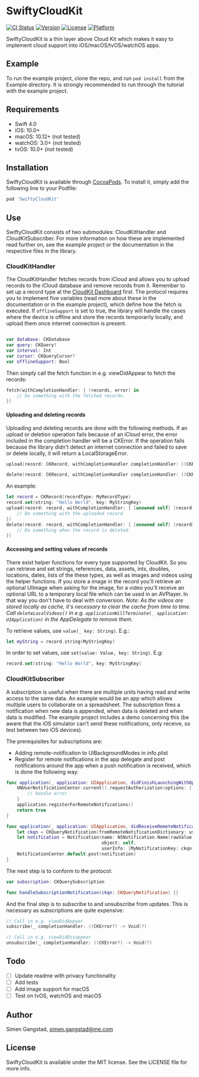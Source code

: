 # SwiftyCloudKit

[![CI Status](http://img.shields.io/travis/simengangstad/SwiftyCloudKit.svg?style=flat)](https://travis-ci.org/simengangstad/SwiftyCloudKit) [![Version](https://img.shields.io/cocoapods/v/SwiftyCloudKit.svg?style=flat)](http://cocoapods.org/pods/SwiftyCloudKit) [![License](https://img.shields.io/cocoapods/l/SwiftyCloudKit.svg?style=flat)](http://cocoapods.org/pods/SwiftyCloudKit) [![Platform](https://img.shields.io/cocoapods/p/SwiftyCloudKit.svg?style=flat)](http://cocoapods.org/pods/SwiftyCloudKit)

SwiftyCloudKit is a thin layer above Cloud Kit which makes it easy to implement cloud support into iOS/macOS/tvOS/watchOS apps.

## Example

To run the example project, clone the repo, and run `pod install` from the Example directory. It is strongly recommended to run through the tutorial with the example project.

## Requirements

- Swift 4.0
- iOS: 10.0+
- macOS: 10.12+ (not tested)
- watchOS: 3.0+ (not tested)
- tvOS: 10.0+ (not tested)

## Installation

SwiftyCloudKit is available through [CocoaPods](http://cocoapods.org). To install
it, simply add the following line to your Podfile:

```ruby
pod 'SwiftyCloudKit'
```

## Use

SwiftyCloudKit consists of two submodules: CloudKitHandler and CloudKitSubscriber. For more information on how these are implemented read further on, see the example project or the documentation in the respective files in the library.

### CloudKitHandler

The CloudKitHandler fetches records from iCloud and allows you to upload records to the iCloud database and remove records from it. Remember to set up a record type at the [CloudKit Dashboard](https://icloud.developer.apple.com/dashboard) first. The protocol requires you to implement five variables (read more about these in the documentation or in the example project), which define how the fetch is executed. If `offlineSupport` is set to true, the library will handle the cases where the device is offline and store the records temporarily locally, and upload them once internet connection is present.

```swift

var database: CKDatabase
var query: CKQuery?
var interval: Int
var cursor: CKQueryCursor?
var offlineSupport: Bool
```

Then simply call the fetch function in e.g. viewDidAppear to fetch the records:

```swift
fetch(withCompletionHandler: { (records, error) in
    // Do something with the fetched records.
})
```

#### Uploading and deleting records

Uploading and deleting records are done with the following methods. If an upload or deletion operation fails because of an iCloud error, the error included in the completion handler will be a CKError. If the operation fails because the library didn't detect an internet connection and failed to save or delete locally, it will return a LocalStorageError.

```swift
upload(record: CKRecord, withCompletionHandler completionHandler: ((CKRecord?, Error?) -> Void)?)
```
```swift
delete(record: CKRecord, withCompletionHandler completionHandler: ((CKRecordID?, Error?) -> Void)?)
```

An example:
```swift
let record = CKRecord(recordType: MyRecordType)
record.set(string: "Hello World", key: MyStringKey)
upload(record: record, withCompletionHandler: { [unowned self] (record, error) in
    // Do something with the uploaded record
})
delete(record: record, withCompletionHandler: { [unowned self] (recordID, error) in
    // Do something when the record is deleted
})
```

#### Accessing and setting values of records

There exist helper functions for every type supported by CloudKit. So you can retrieve and set strings, references, data, assets, ints, doubles, locations, dates, lists of the these types, as well as images and videos using the helper functions. If you store a image in the record you'll retrieve an optional UIImage when asking for the image, for a video you'll receive an optional URL to a temporary local file which can be used in an AVPlayer. In that way you don't have to deal with conversion. *Note: As the videos are stored locally as cache, it's necessary to clear the cache from time to time. Call `deleteLocalVideos()` in e.g. `applicationWillTerminate(_ application: UIApplication)` in the AppDelegate to remove them.*

To retrieve values, use `value(_ key: String)`. E.g.:
```swift
let myString = record.string(MyStringKey)
```

In order to set values, use `set(value: Value, key: String)`. E.g:
```swift
record.set(string: "Hello World", key: MyStringKey)
```


### CloudKitSubscriber

A subscription is useful when there are multiple units having read and write access to the same data. An example would be an app which allows multiple users to collaborate on a spreadsheet. The subscription fires a notification when new data is appended, when data is deleted and when data is modified. The example project includes a demo concerning this (be aware that the iOS simulator can't send these notifications, only receive, so test between two iOS devices).

The prerequisites for subscriptions are:
- Adding remote-notification to UIBackgroundModes in info.plist
- Register for remote notifications in the app delegate and post notifications around the app when a push notification is received, which is done the following way:

```swift
func application(_ application: UIApplication, didFinishLaunchingWithOptions launchOptions: [UIApplicationLaunchOptionsKey: Any]?) -> Bool {
    UNUserNotificationCenter.current().requestAuthorization(options: [.alert, .sound, .badge]) { (granted, error) in
        // Handle error
    }
    application.registerForRemoteNotifications()
    return true
}

func application(_ application: UIApplication, didReceiveRemoteNotification userInfo: [AnyHashable : Any], fetchCompletionHandler completionHandler: @escaping (UIBackgroundFetchResult) -> Void) {
    let ckqn = CKQueryNotification(fromRemoteNotificationDictionary: userInfo as! [String:NSObject])
    let notification = Notification(name: NSNotification.Name(rawValue: MyNotificationReceivedKey),
                                    object: self,
                                    userInfo: [MyNotificationKey: ckqn])
    NotificationCenter.default.post(notification)
}
```

The next step is to conform to the protocol:

```swift
var subscription: CKQuerySubscription

func handleSubscriptionNotification(ckqn: CKQueryNotification) {}
```

And the final step is to subscribe to and unsubscribe from updates. This is necessary as subscriptions are quite expensive:

```swift
// Call in e.g. viewDidAppear
subscribe(_ completionHandler: ((CKError?) -> Void)?)

// Call in e.g. viewDidDisappear
unsubscribe(_ completionHandler: ((CKError?) -> Void)?)
```

## Todo

- [ ] Update readme with privacy functionality
- [ ] Add tests
- [ ] Add image support for macOS
- [ ] Test on tvOS, watchOS and macOS

## Author

Simen Gangstad, simen.gangstad@me.com

## License

SwiftyCloudKit is available under the MIT license. See the LICENSE file for more info.
